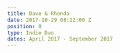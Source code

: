 ```yaml
---
title: Dave & Rhonda
date: 2017-10-29 08:22:00 Z
position: 0
type: Indie Duo
dates: April 2017 - September 2017
---
```


